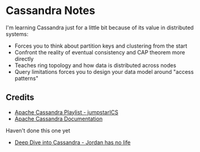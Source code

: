 # Cassandra Notes 

I'm learning Cassandra just for a little bit because of its value in distributed systems:
- Forces you to think about partition keys and clustering from the start 
- Confront the reality of eventual consistency and CAP theorem more directly
- Teaches ring topology and how data is distributed across nodes 
- Query limitations forces you to design your data model around "access patterns"

## Credits
- [Apache Cassandra Playlist - jumpstarICS](https://youtube.com/playlist?list=PLalrWAGybpB-L1PGA-NfFu2uiWHEsdscD&si=1beN76EooJxeOU5g)
- [Apache Cassandra Documentation](https://cassandra.apache.org/doc/latest/)

Haven't done this one yet
- [Deep Dive into Cassandra - Jordan has no life](https://youtu.be/VnLAyZHBO6o?si=DEjSIyBls8jZ_0Nu)